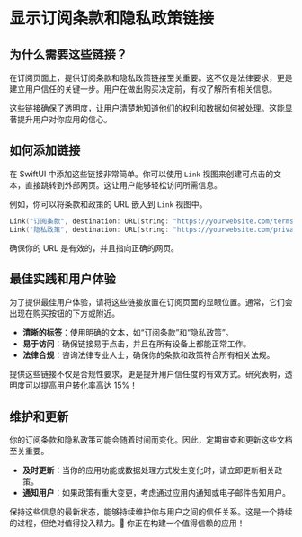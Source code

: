 ﻿# 显示订阅条款和隐私政策链接

## 为什么需要这些链接？

在订阅页面上，提供订阅条款和隐私政策链接至关重要。这不仅是法律要求，更是建立用户信任的关键一步。用户在做出购买决定前，有权了解所有相关信息。

这些链接确保了透明度，让用户清楚地知道他们的权利和数据如何被处理。这能显著提升用户对你应用的信心。

## 如何添加链接

在 SwiftUI 中添加这些链接非常简单。你可以使用 `Link` 视图来创建可点击的文本，直接跳转到外部网页。这让用户能够轻松访问所需信息。

例如，你可以将条款和政策的 URL 嵌入到 `Link` 视图中。

```swift
Link("订阅条款", destination: URL(string: "https://yourwebsite.com/terms")!)
Link("隐私政策", destination: URL(string: "https://yourwebsite.com/privacy")!)
```

确保你的 URL 是有效的，并且指向正确的网页。

## 最佳实践和用户体验

为了提供最佳用户体验，请将这些链接放置在订阅页面的显眼位置。通常，它们会出现在购买按钮的下方或附近。

*   **清晰的标签**：使用明确的文本，如“订阅条款”和“隐私政策”。
*   **易于访问**：确保链接易于点击，并且在所有设备上都能正常工作。
*   **法律合规**：咨询法律专业人士，确保你的条款和政策符合所有相关法规。

提供这些链接不仅是合规性要求，更是提升用户信任度的有效方式。研究表明，透明度可以提高用户转化率高达 15%！

## 维护和更新

你的订阅条款和隐私政策可能会随着时间而变化。因此，定期审查和更新这些文档至关重要。

*   **及时更新**：当你的应用功能或数据处理方式发生变化时，请立即更新相关政策。
*   **通知用户**：如果政策有重大变更，考虑通过应用内通知或电子邮件告知用户。

保持这些信息的最新状态，能够持续维护你与用户之间的信任关系。这是一个持续的过程，但绝对值得投入精力。🚀 你正在构建一个值得信赖的应用！


